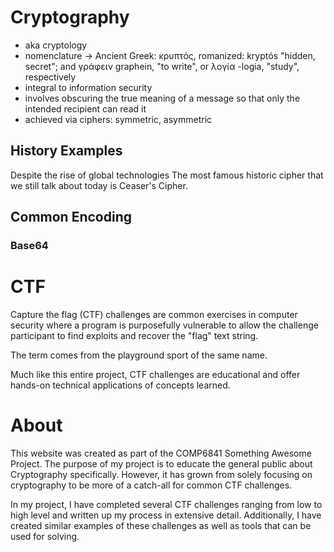# Cryptography

- aka cryptology
- nomenclature -> Ancient Greek: κρυπτός, romanized: kryptós "hidden, secret"; and γράφειν graphein, "to write", or λογία -logia, "study", respectively
- integral to information security
- involves obscuring the true meaning of a message so that only the intended recipient can read it
- achieved via ciphers: symmetric, asymmetric

## History Examples

Despite the rise of global technologies
The most famous historic cipher that we still talk about today is Ceaser's Cipher.

## Common Encoding

### Base64

# CTF

Capture the flag (CTF) challenges are common exercises in computer security where a program is purposefully vulnerable to allow the challenge participant to find exploits and recover the "flag" text string.

The term comes from the playground sport of the same name.

Much like this entire project, CTF challenges are educational and offer hands-on technical applications of concepts learned.

# About

This website was created as part of the COMP6841 Something Awesome Project. The purpose of my project is to educate the general public about Cryptography specifically. However, it has grown from solely focusing on cryptography to be more of a catch-all for common CTF challenges.

In my project, I have completed several CTF challenges ranging from low to high level and written up my process in extensive detail. Additionally, I have created similar examples of these challenges as well as tools that can be used for solving.
